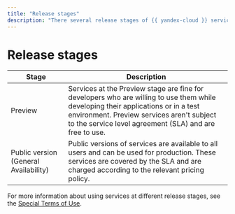 ```yaml
---
title: "Release stages"
description: "There several release stages of {{ yandex-cloud }} services. Preview: Services at this stage are fine for developers who are willing to use them while developing their applications or in a test environment. Services can be used free of charge. No SLA applies. General Availability: Public versions of services are available to all users and can be used for production. Service usage is charged and covered by the SLA."
---
```


# Release stages

| Stage | Description |
----- | -----
| Preview | Services at the Preview stage are fine for developers who are willing to use them while developing their applications or in a test environment. Preview services aren't subject to the service level agreement (SLA) and are free to use. |
| Public version (General Availability) | Public versions of services are available to all users and can be used for production. These services are covered by the SLA and are charged according to the relevant pricing policy. |


For more information about using services at different release stages, see the [Special Terms of Use](https://yandex.ru/legal/cloud_specialterms/?lang=en#index__section_fk5_d4c_cgb).
